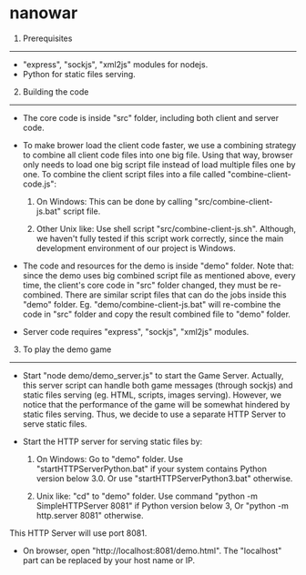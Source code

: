 nanowar
========
1. Prerequisites
----------------------------
- "express", "sockjs", "xml2js" modules for nodejs.
- Python for static files serving.
 
2. Building the code
----------------------------
- The core code is inside "src" folder, including both client and server code.
- To make brower load the client code faster, we use a combining strategy to combine all client code files into one big file. Using that way, browser only needs to load one big script file instead of load multiple files one by one. 
To combine the client script files into a file called "combine-client-code.js":
	1. On Windows:
	This can be done by calling "src/combine-client-js.bat" script file. 
	
	2. Other Unix like:
	Use shell script "src/combine-client-js.sh". Although, we haven't fully tested if this script work correctly, since the main development environment of our project is Windows.

- The code and resources for the demo is inside "demo" folder. Note that: since the demo uses big combined script file as mentioned above, every time, the client's core code in "src" folder changed, they must be re-combined. There are similar script files that can do the jobs inside this "demo" folder. Eg. "demo/combine-client-js.bat" will re-combine the code in "src" folder and copy the result combined file to "demo" folder.

- Server code requires "express", "sockjs", "xml2js" modules.

3. To play the demo game
------------------------------
- Start "node demo/demo_server.js" to start the Game Server. Actually, this server script can handle both game messages (through sockjs) and static files serving (eg. HTML, scripts, images serving). However, we notice that the performance of the game will be somewhat hindered by static files serving. Thus, we decide to use a separate HTTP Server to serve static files.

- Start the HTTP server for serving static files by:
	1. On Windows:
	Go to "demo" folder.
	Use "startHTTPServerPython.bat" if your system contains Python version below 3.0.
	Or use "startHTTPServerPython3.bat" otherwise.
	
	2. Unix like:
	"cd" to "demo" folder.
	Use command "python -m SimpleHTTPServer 8081" if Python version below 3,
	Or "python -m http.server 8081" otherwise.

This HTTP Server will use port 8081.

- On browser, open "http://localhost:8081/demo.html". The "localhost" part can be replaced by your host name or IP.
